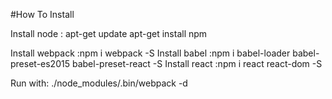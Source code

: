 #How To Install

Install node : 
apt-get update
apt-get install npm

Install webpack :npm i webpack -S
Install babel :npm i babel-loader babel-preset-es2015 babel-preset-react -S
Install react :npm i react react-dom -S

Run with:
./node_modules/.bin/webpack -d
